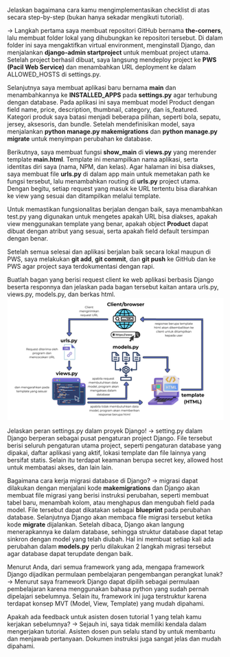 Jelaskan bagaimana cara kamu mengimplementasikan checklist di atas secara step-by-step (bukan hanya sekadar mengikuti tutorial). 

-> Langkah pertama saya membuat repositori GitHub bernama **the-corners**, lalu membuat folder lokal yang dihubungkan ke repositori tersebut. Di dalam folder ini saya mengaktifkan virtual environment, menginstall Django, dan menjalankan **django-admin startproject** untuk membuat project utama. Setelah project berhasil dibuat, saya langsung mendeploy project ke **PWS (Pacil Web Service)** dan menambahkan URL deployment ke dalam ALLOWED_HOSTS di settings.py.

Selanjutnya saya membuat aplikasi baru bernama **main** dan menambahkannya ke **INSTALLED_APPS** pada **settings.py** agar terhubung dengan database. Pada aplikasi ini saya membuat model Product dengan field name, price, description, thumbnail, category, dan is_featured. Kategori produk saya batasi menjadi beberapa pilihan, seperti bola, sepatu, jersey, aksesoris, dan bundle. Setelah mendefinisikan model, saya menjalankan **python manage.py makemigrations** dan **python manage.py migrate** untuk menyimpan perubahan ke database.

Berikutnya, saya membuat fungsi **show_main** di **views.py** yang merender template **main.html**. Template ini menampilkan nama aplikasi, serta identitas diri saya (nama, NPM, dan kelas). Agar halaman ini bisa diakses, saya membuat file **urls.py** di dalam app main untuk memetakan path ke fungsi tersebut, lalu menambahkan routing di **urls.py** project utama. Dengan begitu, setiap request yang masuk ke URL tertentu bisa diarahkan ke view yang sesuai dan ditampilkan melalui template.

Untuk memastikan fungsionalitas berjalan dengan baik, saya menambahkan test.py yang digunakan untuk mengetes apakah URL bisa diakses, apakah view menggunakan template yang benar, apakah object **Product** dapat dibuat dengan atribut yang sesuai, serta apakah field default tersimpan dengan benar.

Setelah semua selesai dan aplikasi berjalan baik secara lokal maupun di PWS, saya melakukan **git add**, **git commit**, dan **git push** ke GitHub dan ke PWS agar project saya terdokumentasi dengan rapi.

Buatlah bagan yang berisi request client ke web aplikasi berbasis Django beserta responnya dan jelaskan pada bagan tersebut kaitan antara urls.py, views.py, models.py, dan berkas html. 
![alt text](baganMVT.jpg)

Jelaskan peran settings.py dalam proyek Django!
-> setting.py dalam Django berperan sebagai pusat pengaturan project Django. File tersebut berisi seluruh pengaturan utama project, seperti  pengaturan database yang dipakai, daftar aplikasi yang aktif, lokasi template dan file lainnya yang bersifat statis. Selain itu terdapat keamanan berupa secret key, allowed host untuk membatasi akses, dan lain lain.

Bagaimana cara kerja migrasi database di Django?
-> migrasi dapat dilakukan dengan menjalani kode **makemigrations** dan Django akan membuat file migrasi yang berisi instruksi perubahan, seperti membuat tabel baru, menambah kolom, atau menghapus dan mengubah field pada model. File tersebut dapat dikatakan sebagai **blueprint** pada perubahan database. Selanjutnya Django akan membaca file migrasi tersebut ketika kode **migrate** dijalankan. Setelah dibaca, Django akan langung menerapkannya ke dalam database, sehingga struktur database dapat tetap sinkron dengan model yang telah diubah. Hal ini membuat setiap kali ada perubahan dalam **models.py** perlu dilakukan 2 langkah migrasi tersebut agar database dapat terupdate dengan baik.

Menurut Anda, dari semua framework yang ada, mengapa framework Django dijadikan permulaan pembelajaran pengembangan perangkat lunak?
-> Menurut saya framework Django dapat dipilih sebagai permulaan pembelajaran karena menggunakan bahasa python yang sudah pernah dipelajari sebelumnya. Selain itu, framework ini juga terstruktur karena terdapat konsep MVT (Model, View, Template) yang mudah dipahami.

Apakah ada feedback untuk asisten dosen tutorial 1 yang telah kamu kerjakan sebelumnya?
-> Sejauh ini, saya tidak memiliki kendala dalam mengerjakan tutorial. Asisten dosen pun selalu stand by untuk membantu dan menjawab pertanyaan. Dokumen instruksi juga sangat jelas dan mudah dipahami.